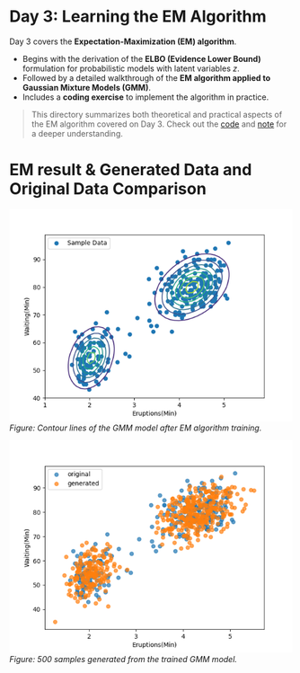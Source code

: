 # Day 3: Learning the EM Algorithm

Day 3 covers the **Expectation-Maximization (EM) algorithm**.

- Begins with the derivation of the **ELBO (Evidence Lower Bound)** formulation for probabilistic models with latent variables $z$.
- Followed by a detailed walkthrough of the **EM algorithm applied to Gaussian Mixture Models (GMM)**.
- Includes a **coding exercise** to implement the algorithm in practice.

> This directory summarizes both theoretical and practical aspects of the EM algorithm covered on Day 3. Check out the [code](./em.py) and [note](./day3%20note.pdf) for a deeper understanding.

# EM result & Generated Data and Original Data Comparison
![EM Result](./trained_gmm_contour.png)
*Figure: Contour lines of the GMM model after EM algorithm training.*

![Generated Data](./gmm_generated_samples.png)
*Figure: 500 samples generated from the trained GMM model.*